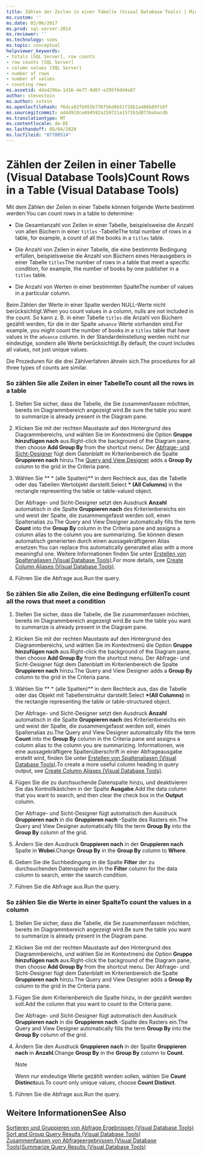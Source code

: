 ```yaml
---
title: Zählen der Zeilen in einer Tabelle (Visual Database Tools) | Microsoft-Dokumentation
ms.custom: ''
ms.date: 03/06/2017
ms.prod: sql-server-2014
ms.reviewer: ''
ms.technology: ssms
ms.topic: conceptual
helpviewer_keywords:
- totals [SQL Server], row counts
- row counts [SQL Server]
- column values [SQL Server]
- number of rows
- number of values
- counting rows
ms.assetid: dda4296a-1d16-4e77-8d6f-e295f6dd4e87
author: stevestein
ms.author: sstein
ms.openlocfilehash: f6dca92fb955b776f56d9b51f28b1a486b89f18f
ms.sourcegitcommit: ad4d92dce894592a259721a1571b1d8736abacdb
ms.translationtype: MT
ms.contentlocale: de-DE
ms.lasthandoff: 08/04/2020
ms.locfileid: "87700514"
---
```

# <a name="count-rows-in-a-table-visual-database-tools"></a><span data-ttu-id="3cb58-102">Zählen der Zeilen in einer Tabelle (Visual Database Tools)</span><span class="sxs-lookup"><span data-stu-id="3cb58-102">Count Rows in a Table (Visual Database Tools)</span></span>
  <span data-ttu-id="3cb58-103">Mit dem Zählen der Zeilen in einer Tabelle können folgende Werte bestimmt werden:</span><span class="sxs-lookup"><span data-stu-id="3cb58-103">You can count rows in a table to determine:</span></span>  
  
-   <span data-ttu-id="3cb58-104">Die Gesamtanzahl von Zeilen in einer Tabelle, beispielsweise die Anzahl von allen Büchern in einer `titles` -Tabelle</span><span class="sxs-lookup"><span data-stu-id="3cb58-104">The total number of rows in a table, for example, a count of all the books in a `titles` table.</span></span>  
  
-   <span data-ttu-id="3cb58-105">Die Anzahl von Zeilen in einer Tabelle, die eine bestimmte Bedingung erfüllen, beispielsweise die Anzahl von Büchern eines Herausgebers in einer Tabelle `titles`</span><span class="sxs-lookup"><span data-stu-id="3cb58-105">The number of rows in a table that meet a specific condition, for example, the number of books by one publisher in a `titles` table.</span></span>  
  
-   <span data-ttu-id="3cb58-106">Die Anzahl von Werten in einer bestimmten Spalte</span><span class="sxs-lookup"><span data-stu-id="3cb58-106">The number of values in a particular column.</span></span>  
  
 <span data-ttu-id="3cb58-107">Beim Zählen der Werte in einer Spalte werden NULL-Werte nicht berücksichtigt.</span><span class="sxs-lookup"><span data-stu-id="3cb58-107">When you count values in a column, nulls are not included in the count.</span></span> <span data-ttu-id="3cb58-108">So kann z. B. in einer Tabelle `titles` die Anzahl von Büchern gezählt werden, für die in der Spalte `advance` Werte vorhanden sind.</span><span class="sxs-lookup"><span data-stu-id="3cb58-108">For example, you might count the number of books in a `titles` table that have values in the `advance` column.</span></span> <span data-ttu-id="3cb58-109">In der Standardeinstellung werden nicht nur eindeutige, sondern alle Werte berücksichtigt.</span><span class="sxs-lookup"><span data-stu-id="3cb58-109">By default, the count includes all values, not just unique values.</span></span>  
  
 <span data-ttu-id="3cb58-110">Die Prozeduren für die drei Zählverfahren ähneln sich.</span><span class="sxs-lookup"><span data-stu-id="3cb58-110">The procedures for all three types of counts are similar.</span></span>  
  
### <a name="to-count-all-the-rows-in-a-table"></a><span data-ttu-id="3cb58-111">So zählen Sie alle Zeilen in einer Tabelle</span><span class="sxs-lookup"><span data-stu-id="3cb58-111">To count all the rows in a table</span></span>  
  
1.  <span data-ttu-id="3cb58-112">Stellen Sie sicher, dass die Tabelle, die Sie zusammenfassen möchten, bereits im Diagrammbereich angezeigt wird.</span><span class="sxs-lookup"><span data-stu-id="3cb58-112">Be sure the table you want to summarize is already present in the Diagram pane.</span></span>  
  
2.  <span data-ttu-id="3cb58-113">Klicken Sie mit der rechten Maustaste auf den Hintergrund des Diagrammbereichs, und wählen Sie im Kontextmenü die Option **Gruppe hinzufügen nach** aus.</span><span class="sxs-lookup"><span data-stu-id="3cb58-113">Right-click the background of the Diagram pane, then choose **Add Group By** from the shortcut menu.</span></span> <span data-ttu-id="3cb58-114">Der [Abfrage- und Sicht-Designer](visual-database-tools.md) fügt dem Datenblatt im Kriterienbereich die Spalte **Gruppieren nach** hinzu.</span><span class="sxs-lookup"><span data-stu-id="3cb58-114">The [Query and View Designer](visual-database-tools.md) adds a **Group By** column to the grid in the Criteria pane.</span></span>  
  
3.  <span data-ttu-id="3cb58-115">Wählen Sie \*\* \* (alle Spalten)\*\* in dem Rechteck aus, das die Tabelle oder das Tabellen Wertobjekt darstellt.</span><span class="sxs-lookup"><span data-stu-id="3cb58-115">Select **\* (All Columns)** in the rectangle representing the table or table-valued object.</span></span>  
  
     <span data-ttu-id="3cb58-116">Der Abfrage- und Sicht-Designer setzt den Ausdruck **Anzahl** automatisch in die Spalte **Gruppieren nach** des Kriterienbereichs ein und weist der Spalte, die zusammengefasst werden soll, einen Spaltenalias zu.</span><span class="sxs-lookup"><span data-stu-id="3cb58-116">The Query and View Designer automatically fills the term **Count** into the **Group By** column in the Criteria pane and assigns a column alias to the column you are summarizing.</span></span> <span data-ttu-id="3cb58-117">Sie können diesen automatisch generierten durch einen aussagekräftigeren Alias ersetzen.</span><span class="sxs-lookup"><span data-stu-id="3cb58-117">You can replace this automatically generated alias with a more meaningful one.</span></span> <span data-ttu-id="3cb58-118">Weitere Informationen finden Sie unter [Erstellen von Spaltenaliasen &#40;Visual Database Tools&#41;](create-column-aliases-visual-database-tools.md).</span><span class="sxs-lookup"><span data-stu-id="3cb58-118">For more details, see [Create Column Aliases &#40;Visual Database Tools&#41;](create-column-aliases-visual-database-tools.md).</span></span>  
  
4.  <span data-ttu-id="3cb58-119">Führen Sie die Abfrage aus.</span><span class="sxs-lookup"><span data-stu-id="3cb58-119">Run the query.</span></span>  
  
### <a name="to-count-all-the-rows-that-meet-a-condition"></a><span data-ttu-id="3cb58-120">So zählen Sie alle Zeilen, die eine Bedingung erfüllen</span><span class="sxs-lookup"><span data-stu-id="3cb58-120">To count all the rows that meet a condition</span></span>  
  
1.  <span data-ttu-id="3cb58-121">Stellen Sie sicher, dass die Tabelle, die Sie zusammenfassen möchten, bereits im Diagrammbereich angezeigt wird.</span><span class="sxs-lookup"><span data-stu-id="3cb58-121">Be sure the table you want to summarize is already present in the Diagram pane.</span></span>  
  
2.  <span data-ttu-id="3cb58-122">Klicken Sie mit der rechten Maustaste auf den Hintergrund des Diagrammbereichs, und wählen Sie im Kontextmenü die Option **Gruppe hinzufügen nach** aus.</span><span class="sxs-lookup"><span data-stu-id="3cb58-122">Right-click the background of the Diagram pane, then choose **Add Group By** from the shortcut menu.</span></span> <span data-ttu-id="3cb58-123">Der Abfrage- und Sicht-Designer fügt dem Datenblatt im Kriterienbereich die Spalte **Gruppieren nach** hinzu.</span><span class="sxs-lookup"><span data-stu-id="3cb58-123">The Query and View Designer adds a **Group By** column to the grid in the Criteria pane.</span></span>  
  
3.  <span data-ttu-id="3cb58-124">Wählen Sie \*\* \* (alle Spalten)\*\* in dem Rechteck aus, das die Tabelle oder das Objekt mit Tabellenstruktur darstellt.</span><span class="sxs-lookup"><span data-stu-id="3cb58-124">Select **\*(All Columns)** in the rectangle representing the table or table-structured object.</span></span>  
  
     <span data-ttu-id="3cb58-125">Der Abfrage- und Sicht-Designer setzt den Ausdruck **Anzahl** automatisch in die Spalte **Gruppieren nach** des Kriterienbereichs ein und weist der Spalte, die zusammengefasst werden soll, einen Spaltenalias zu.</span><span class="sxs-lookup"><span data-stu-id="3cb58-125">The Query and View Designer automatically fills the term **Count** into the **Group By** column in the Criteria pane and assigns a column alias to the column you are summarizing.</span></span> <span data-ttu-id="3cb58-126">Informationen, wie eine aussagekräftigere Spaltenüberschrift in einer Abfrageausgabe erstellt wird, finden Sie unter [Erstellen von Spaltenaliasen &#40;Visual Database Tools&#41;](create-column-aliases-visual-database-tools.md).</span><span class="sxs-lookup"><span data-stu-id="3cb58-126">To create a more useful column heading in query output, see [Create Column Aliases &#40;Visual Database Tools&#41;](create-column-aliases-visual-database-tools.md).</span></span>  
  
4.  <span data-ttu-id="3cb58-127">Fügen Sie die zu durchsuchende Datenspalte hinzu, und deaktivieren Sie das Kontrollkästchen in der Spalte **Ausgabe**.</span><span class="sxs-lookup"><span data-stu-id="3cb58-127">Add the data column that you want to search, and then clear the check box in the **Output** column.</span></span>  
  
     <span data-ttu-id="3cb58-128">Der Abfrage- und Sicht-Designer fügt automatisch den Ausdruck **Gruppieren nach** in die **Gruppieren nach** -Spalte des Rasters ein.</span><span class="sxs-lookup"><span data-stu-id="3cb58-128">The Query and View Designer automatically fills the term **Group By** into the **Group By** column of the grid.</span></span>  
  
5.  <span data-ttu-id="3cb58-129">Ändern Sie den Ausdruck **Gruppieren nach** in der **Gruppieren nach** Spalte in **Wobei**.</span><span class="sxs-lookup"><span data-stu-id="3cb58-129">Change **Group By** in the **Group By** column to **Where**.</span></span>  
  
6.  <span data-ttu-id="3cb58-130">Geben Sie die Suchbedingung in die Spalte **Filter** der zu durchsuchenden Datenspalte ein.</span><span class="sxs-lookup"><span data-stu-id="3cb58-130">In the **Filter** column for the data column to search, enter the search condition.</span></span>  
  
7.  <span data-ttu-id="3cb58-131">Führen Sie die Abfrage aus.</span><span class="sxs-lookup"><span data-stu-id="3cb58-131">Run the query.</span></span>  
  
### <a name="to-count-the-values-in-a-column"></a><span data-ttu-id="3cb58-132">So zählen Sie die Werte in einer Spalte</span><span class="sxs-lookup"><span data-stu-id="3cb58-132">To count the values in a column</span></span>  
  
1.  <span data-ttu-id="3cb58-133">Stellen Sie sicher, dass die Tabelle, die Sie zusammenfassen möchten, bereits im Diagrammbereich angezeigt wird.</span><span class="sxs-lookup"><span data-stu-id="3cb58-133">Be sure the table you want to summarize is already present in the Diagram pane.</span></span>  
  
2.  <span data-ttu-id="3cb58-134">Klicken Sie mit der rechten Maustaste auf den Hintergrund des Diagrammbereichs, und wählen Sie im Kontextmenü die Option **Gruppe hinzufügen nach** aus.</span><span class="sxs-lookup"><span data-stu-id="3cb58-134">Right-click the background of the Diagram pane, then choose **Add Group By** from the shortcut menu.</span></span> <span data-ttu-id="3cb58-135">Der Abfrage- und Sicht-Designer fügt dem Datenblatt im Kriterienbereich die Spalte **Gruppieren nach** hinzu.</span><span class="sxs-lookup"><span data-stu-id="3cb58-135">The Query and View Designer adds a **Group By** column to the grid in the Criteria pane.</span></span>  
  
3.  <span data-ttu-id="3cb58-136">Fügen Sie dem Kriterienbereich die Spalte hinzu, in der gezählt werden soll.</span><span class="sxs-lookup"><span data-stu-id="3cb58-136">Add the column that you want to count to the Criteria pane.</span></span>  
  
     <span data-ttu-id="3cb58-137">Der Abfrage- und Sicht-Designer fügt automatisch den Ausdruck **Gruppieren nach** in die **Gruppieren nach** -Spalte des Rasters ein.</span><span class="sxs-lookup"><span data-stu-id="3cb58-137">The Query and View Designer automatically fills the term **Group By** into the **Group By** column of the grid.</span></span>  
  
4.  <span data-ttu-id="3cb58-138">Ändern Sie den Ausdruck **Gruppieren nach** in der Spalte **Gruppieren nach** in **Anzahl**.</span><span class="sxs-lookup"><span data-stu-id="3cb58-138">Change **Group By** in the **Group By** column to **Count**.</span></span>  
  
    > [!NOTE]  
    >  <span data-ttu-id="3cb58-139">Wenn nur eindeutige Werte gezählt werden sollen, wählen Sie **Count Distinct**aus.</span><span class="sxs-lookup"><span data-stu-id="3cb58-139">To count only unique values, choose **Count Distinct**.</span></span>  
  
5.  <span data-ttu-id="3cb58-140">Führen Sie die Abfrage aus.</span><span class="sxs-lookup"><span data-stu-id="3cb58-140">Run the query.</span></span>  
  
## <a name="see-also"></a><span data-ttu-id="3cb58-141">Weitere Informationen</span><span class="sxs-lookup"><span data-stu-id="3cb58-141">See Also</span></span>  
 <span data-ttu-id="3cb58-142">[Sortieren und Gruppieren von Abfrage Ergebnissen &#40;Visual Database Tools&#41;](sort-and-group-query-results-visual-database-tools.md) </span><span class="sxs-lookup"><span data-stu-id="3cb58-142">[Sort and Group Query Results &#40;Visual Database Tools&#41;](sort-and-group-query-results-visual-database-tools.md) </span></span>  
 [<span data-ttu-id="3cb58-143">Zusammenfassen von Abfrageergebnissen &#40;Visual Database Tools&#41;</span><span class="sxs-lookup"><span data-stu-id="3cb58-143">Summarize Query Results &#40;Visual Database Tools&#41;</span></span>](summarize-query-results-visual-database-tools.md)  
  
  
